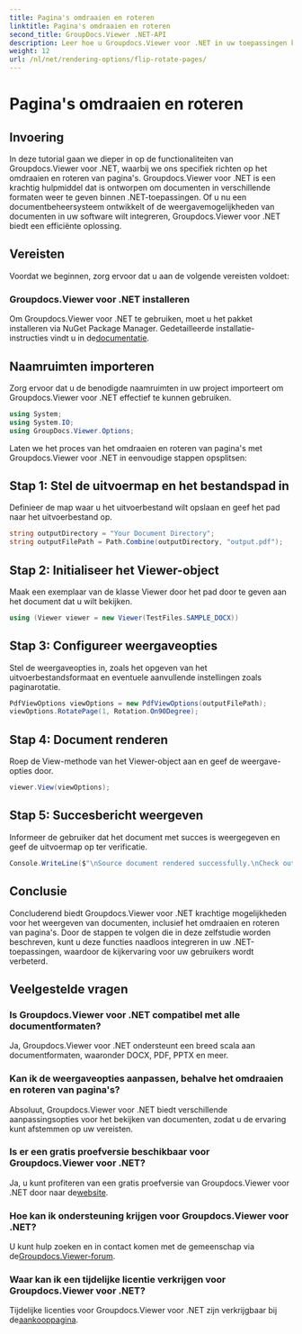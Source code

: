 ```yaml
---
title: Pagina's omdraaien en roteren
linktitle: Pagina's omdraaien en roteren
second_title: GroupDocs.Viewer .NET-API
description: Leer hoe u Groupdocs.Viewer voor .NET in uw toepassingen kunt integreren voor een naadloze weergave, omdraaien en roteren van documenten.
weight: 12
url: /nl/net/rendering-options/flip-rotate-pages/
---
```


# Pagina's omdraaien en roteren

## Invoering
In deze tutorial gaan we dieper in op de functionaliteiten van Groupdocs.Viewer voor .NET, waarbij we ons specifiek richten op het omdraaien en roteren van pagina's. Groupdocs.Viewer voor .NET is een krachtig hulpmiddel dat is ontworpen om documenten in verschillende formaten weer te geven binnen .NET-toepassingen. Of u nu een documentbeheersysteem ontwikkelt of de weergavemogelijkheden van documenten in uw software wilt integreren, Groupdocs.Viewer voor .NET biedt een efficiënte oplossing.
## Vereisten
Voordat we beginnen, zorg ervoor dat u aan de volgende vereisten voldoet:
### Groupdocs.Viewer voor .NET installeren
 Om Groupdocs.Viewer voor .NET te gebruiken, moet u het pakket installeren via NuGet Package Manager. Gedetailleerde installatie-instructies vindt u in de[documentatie](https://tutorials.groupdocs.com/viewer/net/).

## Naamruimten importeren
Zorg ervoor dat u de benodigde naamruimten in uw project importeert om Groupdocs.Viewer voor .NET effectief te kunnen gebruiken.
```csharp
using System;
using System.IO;
using GroupDocs.Viewer.Options;
```

Laten we het proces van het omdraaien en roteren van pagina's met Groupdocs.Viewer voor .NET in eenvoudige stappen opsplitsen:
## Stap 1: Stel de uitvoermap en het bestandspad in
Definieer de map waar u het uitvoerbestand wilt opslaan en geef het pad naar het uitvoerbestand op.
```csharp
string outputDirectory = "Your Document Directory";
string outputFilePath = Path.Combine(outputDirectory, "output.pdf");
```
## Stap 2: Initialiseer het Viewer-object
Maak een exemplaar van de klasse Viewer door het pad door te geven aan het document dat u wilt bekijken.
```csharp
using (Viewer viewer = new Viewer(TestFiles.SAMPLE_DOCX))
```
## Stap 3: Configureer weergaveopties
Stel de weergaveopties in, zoals het opgeven van het uitvoerbestandsformaat en eventuele aanvullende instellingen zoals paginarotatie.
```csharp
PdfViewOptions viewOptions = new PdfViewOptions(outputFilePath);
viewOptions.RotatePage(1, Rotation.On90Degree);
```
## Stap 4: Document renderen
Roep de View-methode van het Viewer-object aan en geef de weergave-opties door.
```csharp
viewer.View(viewOptions);
```
## Stap 5: Succesbericht weergeven
Informeer de gebruiker dat het document met succes is weergegeven en geef de uitvoermap op ter verificatie.
```csharp
Console.WriteLine($"\nSource document rendered successfully.\nCheck output in {outputDirectory}.");
```

## Conclusie
Concluderend biedt Groupdocs.Viewer voor .NET krachtige mogelijkheden voor het weergeven van documenten, inclusief het omdraaien en roteren van pagina's. Door de stappen te volgen die in deze zelfstudie worden beschreven, kunt u deze functies naadloos integreren in uw .NET-toepassingen, waardoor de kijkervaring voor uw gebruikers wordt verbeterd.
## Veelgestelde vragen
### Is Groupdocs.Viewer voor .NET compatibel met alle documentformaten?
Ja, Groupdocs.Viewer voor .NET ondersteunt een breed scala aan documentformaten, waaronder DOCX, PDF, PPTX en meer.
### Kan ik de weergaveopties aanpassen, behalve het omdraaien en roteren van pagina's?
Absoluut, Groupdocs.Viewer voor .NET biedt verschillende aanpassingsopties voor het bekijken van documenten, zodat u de ervaring kunt afstemmen op uw vereisten.
### Is er een gratis proefversie beschikbaar voor Groupdocs.Viewer voor .NET?
 Ja, u kunt profiteren van een gratis proefversie van Groupdocs.Viewer voor .NET door naar de[website](https://releases.groupdocs.com/).
### Hoe kan ik ondersteuning krijgen voor Groupdocs.Viewer voor .NET?
 U kunt hulp zoeken en in contact komen met de gemeenschap via de[Groupdocs.Viewer-forum](https://forum.groupdocs.com/c/viewer/9).
### Waar kan ik een tijdelijke licentie verkrijgen voor Groupdocs.Viewer voor .NET?
 Tijdelijke licenties voor Groupdocs.Viewer voor .NET zijn verkrijgbaar bij de[aankooppagina](https://purchase.groupdocs.com/temporary-license/).